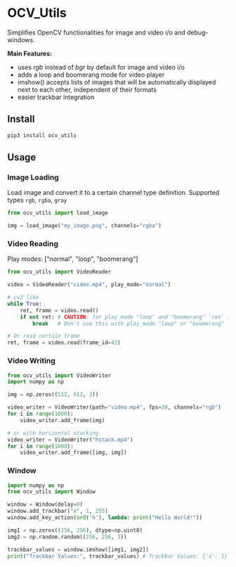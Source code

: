 # OCV_Utils 

Simplifies OpenCV functionalities for image and video i/o and debug-windows.

**Main Features:**
- uses _rgb_ instead of _bgr_ by default for image and video i/o
- adds a loop and boomerang mode for video player
- imshow() accepts lists of images that will be automatically displayed next to each other, independent of their formats
- easier trackbar integration

## Install

```bash
pip3 install ocv_utils
```

## Usage

### Image Loading

Load image and convert it to a certain channel type definition. Supported types `rgb`, `rgba`, `gray`

```python
from ocv_utils import load_image

img = load_image("my_image.png", channels="rgba")
```

### Video Reading

Play modes: ["normal", "loop", "boomerang"]

```python
from ocv_utils import VideoReader

video = VideoReader("video.mp4", play_mode="normal")

# cv2 like
while True:
    ret, frame = video.read()
    if not ret: # CAUTION: for play_mode "loop" and "boomerang" `ret` is the frame id, so break will be called at frame 0.
        break   # Don't use this with play_mode "loop" or "boomerang"

# Or read certain frame
ret, frame = video.read(frame_id=42)
```

### Video Writing

```python
from ocv_utils import VideoWriter
import numpy as np

img = np.zeros((512, 512, 3))

video_writer = VideoWriter(path="video.mp4", fps=30, channels="rgb")
for i in range(1000):
    video_writer.add_frame(img)

# or with horizontal stacking 
video_writer = VideoWriter("hstack.mp4")
for i in range(1000):
    video_writer.add_frame([img, img])
```


### Window
```python
import numpy as np
from ocv_utils import Window

window = Window(delay=0)
window.add_trackbar("x", 1, 255)
window.add_key_action(ord('h'), lambda: print("Hello World!"))

img1 = np.zeros((256, 256), dtype=np.uint8)
img2 = np.random.random((256, 256, 3))

trackbar_values = window.imshow([img1, img2])
print("Trackbar Values:", trackbar_values) # Trackbar Values: {'x': 1}

```